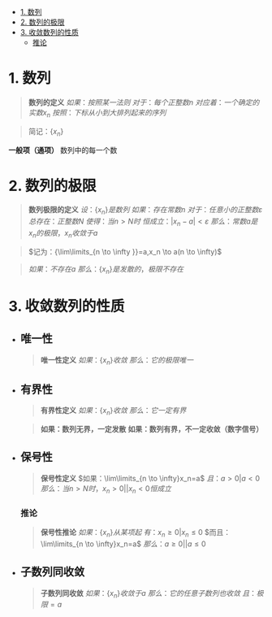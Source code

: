 - [1. 数列](#1-数列)
- [2. 数列的极限](#2-数列的极限)
- [3. 收敛数列的性质](#3-收敛数列的性质)
    - [推论](#推论)

# 1. 数列

>**数列的定义**
$如果：按照某一法则$
$对于：每个正整数 n$
$对应着：一个确定的实数 x_n$
$按照：下标从小到大排列起来的序列$

>简记：$\{x_n\}$

**一般项（通项）**
数列中的每一个数

# 2. 数列的极限

>**数列极限的定义**
$设：\{x_n\}是数列$
$如果：存在常数 n$
$对于：任意小的正整数 \varepsilon$
$总存在：正整数 N$
$使得：当 n>N时$
$恒成立：|x_n-a|<\varepsilon$
$那么：常数a是 x_n的极限，x_n收敛于a$<br>

>$记为：{\lim\limits_{n \to \infty }}=a,x_n \to a(n \to \infty)$<br>

>$如果：不存在a$
$那么：\{x_n\}是发散的，极限不存在$

# 3. 收敛数列的性质

- ## 唯一性

  >**唯一性定义**
  $如果：\{x_n\}收敛$
  $那么：它的极限唯一$

- ## 有界性

  >**有界性定义**
  $如果：\{x_n\}收敛$
  $那么：它一定有界$

  >**如果：数列无界，一定发散**
  **如果：数列有界，不一定收敛（数字信号）**

- ## 保号性

  >**保号性定义**
  $如果：\lim\limits_{n \to \infty}x_n=a$
  $且：a>0|a<0$
  $那么：当n>N时，x_n>0||x_n<0 恒成立$

  ### 推论

  >**保号性推论**
  $如果：\{x_n\}从某项起$
  $有：x_n \ge 0|x_n \le 0$
  $而且：\lim\limits_{n \to \infty}x_n=a$
  $那么：a \ge 0||a \le 0$

- ## 子数列同收敛

  >**子数列同收敛**
  $如果：\{x_n\}收敛于a$
  $那么：它的任意子数列也收敛$
  $且：极限=a$